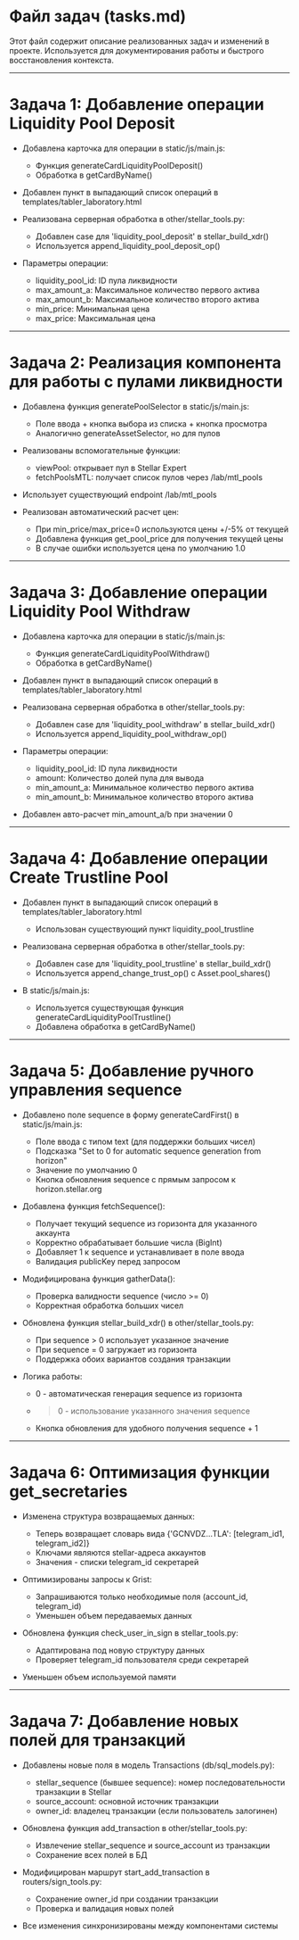 # Файл задач (tasks.md)

Этот файл содержит описание реализованных задач и изменений в проекте.
Используется для документирования работы и быстрого восстановления контекста.

---

# Задача 1: Добавление операции Liquidity Pool Deposit

- Добавлена карточка для операции в static/js/main.js:
  - Функция generateCardLiquidityPoolDeposit()
  - Обработка в getCardByName()

- Добавлен пункт в выпадающий список операций в templates/tabler_laboratory.html

- Реализована серверная обработка в other/stellar_tools.py:
  - Добавлен case для 'liquidity_pool_deposit' в stellar_build_xdr()
  - Используется append_liquidity_pool_deposit_op()

- Параметры операции:
  - liquidity_pool_id: ID пула ликвидности
  - max_amount_a: Максимальное количество первого актива
  - max_amount_b: Максимальное количество второго актива
  - min_price: Минимальная цена
  - max_price: Максимальная цена

---

# Задача 2: Реализация компонента для работы с пулами ликвидности

- Добавлена функция generatePoolSelector в static/js/main.js:
  - Поле ввода + кнопка выбора из списка + кнопка просмотра
  - Аналогично generateAssetSelector, но для пулов

- Реализованы вспомогательные функции:
  - viewPool: открывает пул в Stellar Expert
  - fetchPoolsMTL: получает список пулов через /lab/mtl_pools

- Использует существующий endpoint /lab/mtl_pools

- Реализован автоматический расчет цен:
  - При min_price/max_price=0 используются цены +/-5% от текущей
  - Добавлена функция get_pool_price для получения текущей цены
  - В случае ошибки используется цена по умолчанию 1.0


---

# Задача 3: Добавление операции Liquidity Pool Withdraw

- Добавлена карточка для операции в static/js/main.js:
  - Функция generateCardLiquidityPoolWithdraw()
  - Обработка в getCardByName()

- Добавлен пункт в выпадающий список операций в templates/tabler_laboratory.html

- Реализована серверная обработка в other/stellar_tools.py:
  - Добавлен case для 'liquidity_pool_withdraw' в stellar_build_xdr()
  - Используется append_liquidity_pool_withdraw_op()

- Параметры операции:
  - liquidity_pool_id: ID пула ликвидности
  - amount: Количество долей пула для вывода
  - min_amount_a: Минимальное количество первого актива
  - min_amount_b: Минимальное количество второго актива

- Добавлен авто-расчет min_amount_a/b при значении 0

---

# Задача 4: Добавление операции Create Trustline Pool

- Добавлен пункт в выпадающий список операций в templates/tabler_laboratory.html
  - Использован существующий пункт liquidity_pool_trustline

- Реализована серверная обработка в other/stellar_tools.py:
  - Добавлен case для 'liquidity_pool_trustline' в stellar_build_xdr()
  - Используется append_change_trust_op() с Asset.pool_shares()

- В static/js/main.js:
  - Используется существующая функция generateCardLiquidityPoolTrustline()
  - Добавлена обработка в getCardByName()

---

# Задача 5: Добавление ручного управления sequence

- Добавлено поле sequence в форму generateCardFirst() в static/js/main.js:
  - Поле ввода с типом text (для поддержки больших чисел)
  - Подсказка "Set to 0 for automatic sequence generation from horizon"
  - Значение по умолчанию 0
  - Кнопка обновления sequence с прямым запросом к horizon.stellar.org

- Добавлена функция fetchSequence():
  - Получает текущий sequence из горизонта для указанного аккаунта
  - Корректно обрабатывает большие числа (BigInt)
  - Добавляет 1 к sequence и устанавливает в поле ввода
  - Валидация publicKey перед запросом

- Модифицирована функция gatherData():
  - Проверка валидности sequence (число >= 0)
  - Корректная обработка больших чисел

- Обновлена функция stellar_build_xdr() в other/stellar_tools.py:
  - При sequence > 0 использует указанное значение
  - При sequence = 0 загружает из горизонта
  - Поддержка обоих вариантов создания транзакции

- Логика работы:
  - 0 - автоматическая генерация sequence из горизонта
  - >0 - использование указанного значения sequence
  - Кнопка обновления для удобного получения sequence + 1

---

# Задача 6: Оптимизация функции get_secretaries

- Изменена структура возвращаемых данных:
  - Теперь возвращает словарь вида {'GCNVDZ...TLA': [telegram_id1, telegram_id2]}
  - Ключами являются stellar-адреса аккаунтов
  - Значения - списки telegram_id секретарей

- Оптимизированы запросы к Grist:
  - Запрашиваются только необходимые поля (account_id, telegram_id)
  - Уменьшен объем передаваемых данных

- Обновлена функция check_user_in_sign в stellar_tools.py:
  - Адаптирована под новую структуру данных
  - Проверяет telegram_id пользователя среди секретарей

- Уменьшен объем используемой памяти

---

# Задача 7: Добавление новых полей для транзакций

- Добавлены новые поля в модель Transactions (db/sql_models.py):
  - stellar_sequence (бывшее sequence): номер последовательности транзакции в Stellar
  - source_account: основной источник транзакции
  - owner_id: владелец транзакции (если пользователь залогинен)

- Обновлена функция add_transaction в other/stellar_tools.py:
  - Извлечение stellar_sequence и source_account из транзакции
  - Сохранение всех полей в БД

- Модифицирован маршрут start_add_transaction в routers/sign_tools.py:
  - Сохранение owner_id при создании транзакции
  - Проверка и валидация новых полей

- Все изменения синхронизированы между компонентами системы
